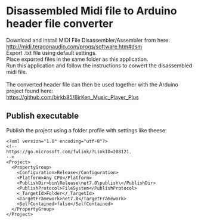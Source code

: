 # Disassembled Midi file to Arduino header file converter
Download and install MIDI File Disassembler/Assembler from here:<br/>
http://midi.teragonaudio.com/progs/software.htm#dsm<br/>
Export .txt file using default settings.<br/>
Place exported files in the same folder as this application.<br/>
Run this application and follow the instructions to convert the disassembled midi file.<br/>
<br/>
The converted header file can then be used together with the Arduino project found here:<br/>
https://github.com/birkb85/BirKen_Music_Player_Plus<br/>

## Publish executable
Publish the project using a folder profile with settings like theese:<br/>
```
<?xml version="1.0" encoding="utf-8"?>
<!--
https://go.microsoft.com/fwlink/?LinkID=208121.
-->
<Project>
  <PropertyGroup>
    <Configuration>Release</Configuration>
    <Platform>Any CPU</Platform>
    <PublishDir>bin\Release\net7.0\publish\</PublishDir>
    <PublishProtocol>FileSystem</PublishProtocol>
    <_TargetId>Folder</_TargetId>
    <TargetFramework>net7.0</TargetFramework>
    <SelfContained>false</SelfContained>
  </PropertyGroup>
</Project>
```